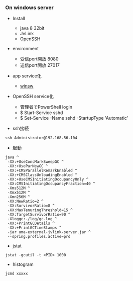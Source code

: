 ### On windows server
 - Install
   - java 8 32bit
   - JvLink
   - OpenSSH
 
 - environment
   - 受信port開放 8080
   - 送信port開放 27017
  
 - app service化
   - [winsw](https://github.com/kohsuke/winsw)
   
 - OpenSSH service化
   - 管理者でPowerShell login
   - $ Start-Service sshd
   - $ Set-Service -Name sshd -StartupType 'Automatic'
 


 - ssh接続
```
ssh Administrator@192.168.56.104
```

 - 起動
```
java ^
 -XX:+UseConcMarkSweepGC ^
 -XX:+UseParNewGC ^
 -XX:+CMSParallelRemarkEnabled ^
 -XX:+CMSClassUnloadingEnabled ^
 -XX:+UseCMSInitiatingOccupancyOnly ^
 -XX:CMSInitiatingOccupancyFraction=40 ^
 -Xms512M ^
 -Xmx512M ^
 -Xmn256M ^
 -XX:NewRatio=2 ^
 -XX:SurvivorRatio=8 ^
 -XX:MaxTenuringThreshold=15 ^
 -XX:TargetSurvivorRatio=90 ^
 -Xloggc:./log/gc.log ^
 -XX:+PrintGCDetails ^
 -XX:+PrintGCTimeStamps ^
 -jar uma-external-jvlink-server.jar ^
 --spring.profiles.active=prd
```

 - jstat
 ```
jstat -gcutil -t <PID> 1000
```

 - histogram
```
jcmd xxxxx
```